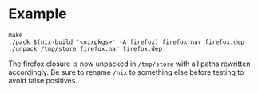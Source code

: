 # Example

```
make
./pack $(nix-build '<nixpkgs>' -A firefox) firefox.nar firefox.dep
./unpack /tmp/store firefox.nar firefox.dep 
```

The firefox closure is now unpacked in `/tmp/store` with all paths rewritten accordingly.
Be sure to rename `/nix` to something else before testing to avoid false positives.
